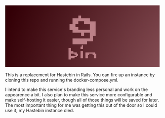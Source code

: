 ![9bin logo](https://github.com/NebulaBC/9bin/blob/main/9binLogo.png)

This is a replacement for Hastebin in Rails. You can fire up an instance by cloning this repo and running the docker-compose.yml.

I intend to make this service's branding less personal and work on the appearence a bit. I also plan to make this service more configurable and make self-hosting it easier, though all of those things will be saved for later. The most important thing for me was getting this out of the door so I could use it, my Hastebin instance died.